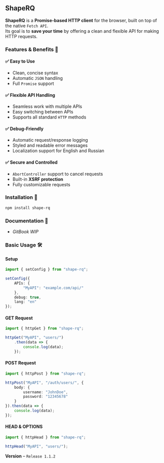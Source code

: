ShapeRQ
---
**ShapeRQ** is a **Promise-based HTTP client** for the browser, built on top of the native `Fetch API`.  
Its goal is to **save your time** by offering a clean and flexible API for making HTTP requests.

### Features & Benefits 🚀

#### ✅ Easy to Use
- Clean, concise syntax
- Automatic `JSON` handling
- Full `Promise` support

#### ✅ Flexible API Handling
- Seamless work with multiple APIs
- Easy switching between APIs
- Supports all standard `HTTP` methods

#### ✅ Debug-Friendly
- Automatic request/response logging
- Styled and readable error messages
- Localization support for English and Russian

#### ✅ Secure and Controlled
- `AbortController` support to cancel requests
- Built-in **XSRF protection**
- Fully customizable requests

### Installation 💾

```bash
npm install shape-rq
````

### Documentation 🔗

* *GitBook WIP*

### Basic Usage 🛠️

#### Setup

```ts
import { setConfig } from "shape-rq";

setConfig({
    APIs: {
        "MyAPI": "example.com/api/"
    },
    debug: true,
    lang: "en"
});
```

#### GET Request

```ts
import { httpGet } from "shape-rq";

httpGet("MyAPI", "users/")
    .then(data => {
        console.log(data);
    });
```

#### POST Request

```ts
import { httpPost } from "shape-rq";

httpPost("MyAPI", "/auth/users/", {
    body: {
        username: "JohnDoe",
        password: "12345678"
    }
}).then(data => {
    console.log(data);
});
```

#### HEAD & OPTIONS

```ts
import { httpHead } from "shape-rq";

httpHead("MyAPI", "users/");
```
**Version** – `Release 1.1.2`